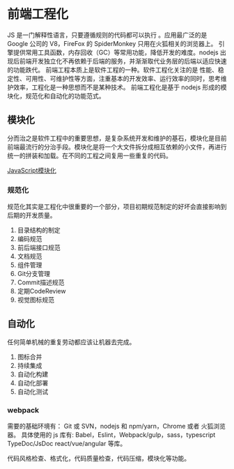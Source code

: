 # 前端工程化

JS 是一门解释性语言，只要遵循规则的代码都可以执行 。应用最广泛的是 Google 公司的 V8，FireFox 的 SpiderMonkey 只用在火狐相关的浏览器上。
引擎提供常用工具函数，内存回收（GC）等常用功能，降低开发的难度。nodejs 出现后前端开发独立化不再依赖于后端的服务，并渐渐取代业务层的后端以适应快速的功能跌代。
前端工程本质上是软件工程的一种。软件工程化关注的是 性能、稳定性、可用性、可维护性等方面，注重基本的开发效率、运行效率的同时，思考维护效率，工程化是一种思想而不是某种技术。
前端工程化是基于 nodejs 形成的模块化，规范化和自动化的功能范式。

## 模块化

分而治之是软件工程中的重要思想，是复杂系统开发和维护的基石，模块化是目前前端最流行的分治手段。模块化是将一个大文件拆分成相互依赖的小文件，再进行统一的拼装和加载。在不同的工程之间复用一些重复的代码。

[JavaScript模块化](./JavaScript模块化.md)

### 规范化

规范化其实是工程化中很重要的一个部分，项目初期规范制定的好坏会直接影响到后期的开发质量。

  1. 目录结构的制定
  2. 编码规范
  3. 前后端接口规范
  4. 文档规范
  5. 组件管理
  6. Git分支管理
  7. Commit描述规范
  8. 定期CodeReview
  9. 视觉图标规范

## 自动化

任何简单机械的重复劳动都应该让机器去完成。

 1. 图标合并
 2. 持续集成
 3. 自动化构建
 4. 自动化部署
 5. 自动化测试


### webpack
需要的基础环境有： Git 或 SVN，nodejs 和 npm/yarn，Chrome 或者 火狐浏览器。
具体使用的 js 库有: Babel，Eslint，Webpack/gulp，sass，typescript TypeDoc/JsDoc react/vue/angular 等库。

代码风格检查、格式化，代码质量检查，代码压缩，模块化等功能。